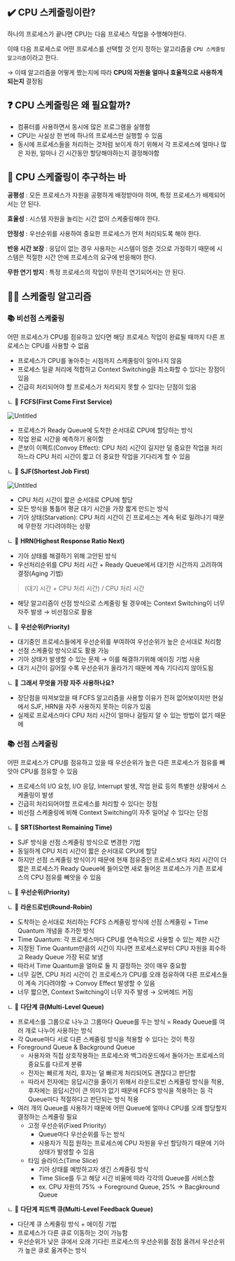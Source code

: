 ## ✔️ CPU 스케줄링이란?

하나의 프로세스가 끝나면 CPU는 다음 프로세스 작업을 수행해야한다. 

이때 다음 프로세스로 어떤 프로세스를 선택할 것 인지 정하는 알고리즘을 `CPU 스케줄링 알고리즘`이라고 한다.

→ 이때 알고리즘을 어떻게 짰는지에 따라 **CPU의 자원을 얼마나 효율적으로 사용하게 되는지** 결정됨

## ❓ CPU 스케줄링은 왜 필요할까?

- 컴퓨터를 사용하면서 동시에 많은 프로그램을 실행함
- CPU는 사실상 한 번에 하나의 프로세스만 실행할 수 있음
- 동시에 프로세스들을 처리하는 것처럼 보이게 하기 위해서 각 프로세스에 얼마나 많은 자원, 얼마나 긴 시간동안 할당해야하는지 결정해야함

## 🚩 CPU 스케줄링이 추구하는 바

**공평성** : 모든 프로세스가 자원을 공평하게 배정받아야 하며, 특정 프로세스가 배제되어서는 안 된다.

**효율성** : 시스템 자원을 놀리는 시간 없이 스케줄링해야 한다.

**안정성** : 우선순위를 사용하여 중요한 프로세스가 먼저 처리되도록 해야 한다.

**반응 시간 보장** : 응답이 없는 경우 사용자는 시스템이 멈춘 것으로 가정하기 때문에 시스템은 적절한 시간 안에 프로세스의 요구에 반응해야 한다.

**무한 연기 방지** : 특정 프로세스의 작업이 무한히 연기되어서는 안 된다.

## 👩‍💻 스케줄링 알고리즘

### 📚 비선점 스케줄링

어떤 프로세스가 CPU를 점유하고 있다면 해당 프로세스 작업이 완료될 때까지 다른 프로세스는 CPU를 사용할 수 없음

- 프로세스가 CPU를 놓아주는 시점까지 스케줄링이 일어나지 않음
- 프로세스 일괄 처리에 적합하고 Context Switching을 최소화할 수 있다는 장점이 있음
- 긴급히 처리되어야 할 프로세스가 처리되지 못할 수 있다는 단점이 있음

ㄴ 📂 **FCFS(First Come First Service)**

![Untitled](https://user-images.githubusercontent.com/22907483/157024246-8dafddec-a141-455c-8d6d-0751bc476b4c.png)

- 프로세스가 Ready Queue에 도착한 순서대로 CPU에 할당하는 방식
- 작업 완료 시간을 예측하기 용이함
- 콘보이 이펙트(Convoy Effect): CPU 처리 시간이 길지만 덜 중요한 작업을 처리하느라 CPU 처리 시간이 짧고 더 중요한 작업을 기다리게 할 수 있음

ㄴ 📂 **SJF(Shortest Job First)**

![Untitled](https://user-images.githubusercontent.com/22907483/157024269-cc494343-92b4-4a44-a11e-5ca6805d9868.png)

- CPU 처리 시간이 짧은 순서대로 CPU에 할당
- 모든 방식을 통틀어 평균 대기 시간을 가장 짧게 만드는 방식
- 기아 상태(Starvation): CPU 처리 시간이 긴 프로세스는 계속 뒤로 밀려나기 때문에 무한정 기다려야하는 상황

ㄴ 📂 **HRN(Highest Response Ratio Next)**

- 기아 상태를 해결하기 위해 고안된 방식
- 우선처리순위를 CPU 처리 시간 + Ready Queue에서 대기한 시간까지 고려하여 결정(Aging 기법)

> (대기 시간 + CPU 처리 시간) / CPU 처리 시간
> 
- 해당 알고리즘이 선점 방식으로 스케줄링 될 경우에는 Context Switching이 너무 자주 발생 → 비선점으로 활용

ㄴ 📂 **우선순위(Priority)**

- 대기중인 프로세스들에게 우선순위를 부여하여 우선순위가 높은 순서대로 처리함
- 선점 스케줄링 방식으로도 활용 가능
- 기아 상태가 발생할 수 있는 문제 → 이를 해결하기위해 에이징 기법 사용
- 대기 시간이 길어질 수록 우선순위가 올라가기 때문에 계속 기다리지 않아도됨

ㄴ 📂 **그래서 무엇을 가장 자주 사용하나요?**

- 장단점을 따져보았을 때 FCFS 알고리즘을 사용할 이유가 전혀 없어보이지만 현실에서 SJF, HRN을 자주 사용하지 못하는 이유가 있음
- 실제로 프로세스마다 CPU 처리 시간이 얼마나 걸릴지 알 수 있는 방법이 없기 때문에

### 📚 선점 스케줄링

어떤 프로세스가 CPU를 점유하고 있을 때 우선순위가 높은 다른 프로세스가 점유를 빼앗아 CPU를 점유할 수 있음

- 프로세스의 I/O 요청, I/O 응답, Interrupt 발생, 작업 완료 등의 특별한 상황에서 스케줄링이 발생
- 긴급히 처리되어야할 프로세스를 처리할 수 있다는 장점
- 비선점 스케줄링에 비해 Context Switching이 자주 일어날 수 있다는 단점

ㄴ 📂 **SRT(Shortest Remaining Time)**

- SJF 방식을 선점 스케줄링 방식으로 변경한 기법
- 동일하게 CPU 처리 시간이 짧은 순서대로 CPU에 할당
- 하지만 선점 스케줄링 방식이기 때문에 현재 점유중인 프로세스보다 처리 시간이 더 짧은 프로세스가 Ready Queue에 들어오면 새로 들어온 프로세스가 기존 프로세스의 CPU 점유를 빼앗을 수 있음

ㄴ 📂 **우선순위(Priority)**

ㄴ 📂 **라운드로빈(Round-Robin)**

- 도착하는 순서대로 처리하는 FCFS 스케줄링 방식에 선점 스케줄링 + Time Quantum 개념을 추가한 방식
- Time Quantum: 각 프로세스마다 CPU를 연속적으로 사용할 수 있는 제한 시간
- 지정된 Time Quantum만큼의 시간이 지나면 프로세스로부터 CPU 자원을 회수하고 Ready Queue 가장 뒤로 보냄
- 따라서 Time Quantum을 얼마로 둘 지 결정하는 것이 매우 중요함
- 너무 길면, CPU 처리 시간이 긴 프로세스가 CPU를 오래 점유하여 다른 프로세스들이 계속 기다려야함 → Convoy Effect 발생할 수 있음
- 너무 짧으면, Context Switching이 너무 자주 발생 → 오버헤드 커짐

ㄴ 📂 **다단계 큐(Multi-Level Queue)**

- 프로세스를 그룹으로 나누고 그룹마다 Queue를 두는 방식 = Ready Queue를 여러 개로 나누어 사용하는 방식
- 각 Queue마다 서로 다른 스케줄링 방식을 적용할 수 있다는 것이 특징
- Foreground Queue & Background Queue
    - 사용자와 직접 상호작용하는 프로세스와 백그라운드에서 돌아가는 프로세스의 중요도를 다르게 분류
    - 전자는 빠르게 처리, 후자는 덜 빠르게 처리되어도 괜찮다고 판단함
    - 따라서 전자에는 응답시간을 줄이기 위해서 라운드로빈 스케줄링 방식을 적용, 후자에는 응답시간이 큰 의미가 없기 때문에 FCFS 방식을 적용하는 등 각 Queue마다 적절하다고 판단되는 방식 적용
- 여러 개의 Queue를 사용하기 때문에 어떤 Queue에 얼마나 CPU를 오래 할당할지 결정하는 스케줄링 필요
    - 고정 우선순위(Fixed Priority)
        - Queue마다 우선순위를 두는 방식
        - 사용자가 직접 원하는 프로세스에 CPU 자원을 우선 할당하기 때문에 기아상태가 발생할 수 있음
    - 타임 슬라이스(Time Slice)
        - 기아 상태를 예방하고자 생긴 스케줄링 방식
        - Time Slice를 두고 해당 시간 비율에 따라 각각의 Queue를 서비스함
        - ex. CPU 자원의 75% → Foreground Queue, 25% → Bacgkround Queue

ㄴ 📂 **다단계 피드백 큐(Multi-Level Feedback Queue)**

- 다단계 큐 스케줄링 방식 + 에이징 기법
- 프로세스가 다른 큐로 이동하는 것이 가능함
- 우선순위가 낮은 큐에서 오래 기다린 프로세스의 우선순위를 점점 올려서 우선순위가 높은 큐로 옮겨주는 방식
